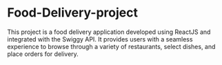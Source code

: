 # Food-Delivery-project
This project is a food delivery application developed using ReactJS and integrated with the Swiggy API. It provides users with a seamless experience to browse through a variety of restaurants, select dishes, and place orders for delivery.
